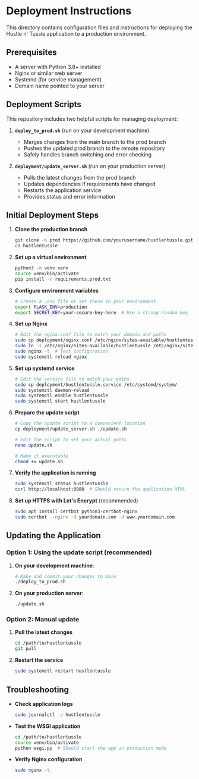 # Deployment Instructions

This directory contains configuration files and instructions for deploying the Hustle n' Tussle application to a production environment.

## Prerequisites

- A server with Python 3.8+ installed
- Nginx or similar web server
- Systemd (for service management)
- Domain name pointed to your server

## Deployment Scripts

This repository includes two helpful scripts for managing deployment:

1. **`deploy_to_prod.sh`** (run on your development machine)
   - Merges changes from the main branch to the prod branch
   - Pushes the updated prod branch to the remote repository
   - Safely handles branch switching and error checking

2. **`deployment/update_server.sh`** (run on your production server)
   - Pulls the latest changes from the prod branch
   - Updates dependencies if requirements have changed
   - Restarts the application service
   - Provides status and error information

## Initial Deployment Steps

1. **Clone the production branch**
   ```bash
   git clone -b prod https://github.com/yourusername/hustlentussle.git
   cd hustlentussle
   ```

2. **Set up a virtual environment**
   ```bash
   python3 -m venv venv
   source venv/bin/activate
   pip install -r requirements.prod.txt
   ```

3. **Configure environment variables**
   ```bash
   # Create a .env file or set these in your environment
   export FLASK_ENV=production
   export SECRET_KEY=your-secure-key-here  # Use a strong random key
   ```

4. **Set up Nginx**
   ```bash
   # Edit the nginx.conf file to match your domain and paths
   sudo cp deployment/nginx.conf /etc/nginx/sites-available/hustlentussle
   sudo ln -s /etc/nginx/sites-available/hustlentussle /etc/nginx/sites-enabled/
   sudo nginx -t  # Test configuration
   sudo systemctl reload nginx
   ```

5. **Set up systemd service**
   ```bash
   # Edit the service file to match your paths
   sudo cp deployment/hustlentussle.service /etc/systemd/system/
   sudo systemctl daemon-reload
   sudo systemctl enable hustlentussle
   sudo systemctl start hustlentussle
   ```

6. **Prepare the update script**
   ```bash
   # Copy the update script to a convenient location
   cp deployment/update_server.sh ./update.sh
   
   # Edit the script to set your actual paths
   nano update.sh
   
   # Make it executable
   chmod +x update.sh
   ```

7. **Verify the application is running**
   ```bash
   sudo systemctl status hustlentussle
   curl http://localhost:8080  # Should return the application HTML
   ```

8. **Set up HTTPS with Let's Encrypt** (recommended)
   ```bash
   sudo apt install certbot python3-certbot-nginx
   sudo certbot --nginx -d yourdomain.com -d www.yourdomain.com
   ```

## Updating the Application

### Option 1: Using the update script (recommended)

1. **On your development machine**:
   ```bash
   # Make and commit your changes to main
   ./deploy_to_prod.sh
   ```

2. **On your production server**:
   ```bash
   ./update.sh
   ```

### Option 2: Manual update

1. **Pull the latest changes**
   ```bash
   cd /path/to/hustlentussle
   git pull
   ```

2. **Restart the service**
   ```bash
   sudo systemctl restart hustlentussle
   ```

## Troubleshooting

- **Check application logs**
  ```bash
  sudo journalctl -u hustlentussle
  ```

- **Test the WSGI application**
  ```bash
  cd /path/to/hustlentussle
  source venv/bin/activate
  python wsgi.py  # Should start the app in production mode
  ```

- **Verify Nginx configuration**
  ```bash
  sudo nginx -t
  ``` 